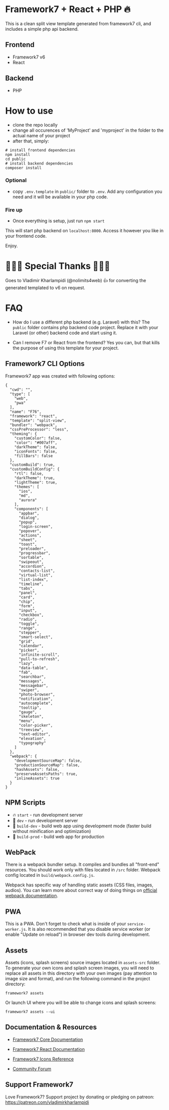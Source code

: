 # Framework7 + React + PHP 🔥
This is a clean split view template generated from framework7 cli, and includes a simple php api backend.

## Frontend
- Framework7 v6
- React

## Backend
- PHP

# How to use
- clone the repo locally
- change all occurences of 'MyProject' and 'myproject' in the folder to the actual name of your project
- after that, simply:
```
# install frontend dependencies
npm install
cd public
# install backend dependencies
composer install
```

### Optional
- copy `.env.template` in `public/` folder to `.env`. Add any configuration you need and it will be available in your php code.

### Fire up
- Once everything is setup, just run
`npm start`

This will start php backend on `localhost:8000`. Access it however you like in your frontend code.

Enjoy.

# 🎉🎉🎉 Special Thanks 🎉🎉🎉
Goes to Vladimir Kharlampidi (@nolimits4web) :+1: for converting the generated templated to v6 on request.

# FAQ
- How do I use a different php backend (e.g. Laravel) with this?
  The `public` folder contains php backend code project. Replace it with your Laravel (or other) backend code and start using it.

- Can I remove F7 or React from the frontend?
  Yes you can, but that kills the purpose of using this template for your project.

## Framework7 CLI Options

Framework7 app was created with following options:

```
{
  "cwd": "",
  "type": [
    "web",
    "pwa"
  ],
  "name": "F76",
  "framework": "react",
  "template": "split-view",
  "bundler": "webpack",
  "cssPreProcessor": "less",
  "theming": {
    "customColor": false,
    "color": "#007aff",
    "darkTheme": false,
    "iconFonts": false,
    "fillBars": false
  },
  "customBuild": true,
  "customBuildConfig": {
    "rtl": false,
    "darkTheme": true,
    "lightTheme": true,
    "themes": [
      "ios",
      "md",
      "aurora"
    ],
    "components": [
      "appbar",
      "dialog",
      "popup",
      "login-screen",
      "popover",
      "actions",
      "sheet",
      "toast",
      "preloader",
      "progressbar",
      "sortable",
      "swipeout",
      "accordion",
      "contacts-list",
      "virtual-list",
      "list-index",
      "timeline",
      "tabs",
      "panel",
      "card",
      "chip",
      "form",
      "input",
      "checkbox",
      "radio",
      "toggle",
      "range",
      "stepper",
      "smart-select",
      "grid",
      "calendar",
      "picker",
      "infinite-scroll",
      "pull-to-refresh",
      "lazy",
      "data-table",
      "fab",
      "searchbar",
      "messages",
      "messagebar",
      "swiper",
      "photo-browser",
      "notification",
      "autocomplete",
      "tooltip",
      "gauge",
      "skeleton",
      "menu",
      "color-picker",
      "treeview",
      "text-editor",
      "elevation",
      "typography"
    ]
  },
  "webpack": {
    "developmentSourceMap": false,
    "productionSourceMap": false,
    "hashAssets": false,
    "preserveAssetsPaths": true,
    "inlineAssets": true
  }
}
```

## NPM Scripts

* 🔥 `start` - run development server
* 🔧 `dev` - run development server
* 🔧 `build-dev` - build web app using development mode (faster build without minification and optimization)
* 🔧 `build-prod` - build web app for production

## WebPack

There is a webpack bundler setup. It compiles and bundles all "front-end" resources. You should work only with files located in `/src` folder. Webpack config located in `build/webpack.config.js`.

Webpack has specific way of handling static assets (CSS files, images, audios). You can learn more about correct way of doing things on [official webpack documentation](https://webpack.js.org/guides/asset-management/).

## PWA

This is a PWA. Don't forget to check what is inside of your `service-worker.js`. It is also recommended that you disable service worker (or enable "Update on reload") in browser dev tools during development.
## Assets

Assets (icons, splash screens) source images located in `assets-src` folder. To generate your own icons and splash screen images, you will need to replace all assets in this directory with your own images (pay attention to image size and format), and run the following command in the project directory:

```
framework7 assets
```

Or launch UI where you will be able to change icons and splash screens:

```
framework7 assets --ui
```

## Documentation & Resources

* [Framework7 Core Documentation](https://framework7.io/docs/)

* [Framework7 React Documentation](https://framework7.io/react/)

* [Framework7 Icons Reference](https://framework7.io/icons/)
* [Community Forum](https://forum.framework7.io)

## Support Framework7

Love Framework7? Support project by donating or pledging on patreon:
https://patreon.com/vladimirkharlampidi
